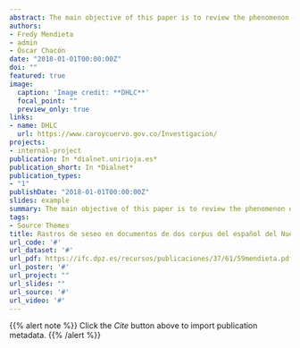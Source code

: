 ```yaml
---
abstract: The main objective of this paper is to review the phenomenon of the Spanish seseo in a sample of documents from Nuevo Reino de Granada registered during the seventeenth and eighteenth centuries. The sources were two corpus of Neogranadian Spanish; namely, Documentos para la historia lingüística de Colombia (DHLC), and the corpus from the project of the Asociación de Lingüística y Filología de América Latina (ALFAL) titled Historia del español de América. The tool used to fulfil this work was AntConc. Through this, samples subject to review were filtered. The data account for the existence of seseo in the period when the texts were produced. Among other phenomena, alternations as \<ce\> ~ \<ze\> that are likely to be interpreted either as a distinction awareness between voiceless alveolar fricative /s/ and voiceless interdental fricative consonants /θ/, or as consciousness of an orthographic pattern, proving instability in phoneme-grapheme relation.
authors:
- Fredy Mendieta
- admin
- Óscar Chacón
date: "2018-01-01T00:00:00Z"
doi: ""
featured: true
image:
  caption: 'Image credit: **DHLC**'
  focal_point: ""
  preview_only: true
links:
- name: DHLC
  url: https://www.caroycuervo.gov.co/Investigacion/
projects:
- internal-project
publication: In *dialnet.unirioja.es*
publication_short: In *Dialnet*
publication_types:
- "1"
publishDate: "2018-01-01T00:00:00Z"
slides: example
summary: The main objective of this paper is to review the phenomenon of the Spanish seseo in a sample of documents from Nuevo Reino de Granada registered during the seventeenth and eighteenth centuries.
tags: 
- Source Themes
title: Rastros de seseo en documentos de dos corpus del español del Nuevo Reino de Granada (siglos XVII y XVIII)
url_code: '#'
url_dataset: '#'
url_pdf: https://ifc.dpz.es/recursos/publicaciones/37/61/59mendieta.pdf
url_poster: '#'
url_project: ""
url_slides: ""
url_source: '#'
url_video: '#'
---
```


{{% alert note %}}
Click the *Cite* button above to import publication metadata.
{{% /alert %}}

<!--

{{% alert note %}}
Click the *Slides* button above to demo Academic's Markdown slides feature.
{{% /alert %}}

Supplementary notes can be added here, including [code and math](https://sourcethemes.com/academic/docs/writing-markdown-latex/).

-->
